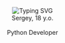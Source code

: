 <body align="center">
  <a>
      <img src="https://readme-typing-svg.herokuapp.com?font=&pause=1000&random=false&width=435&lines=%23Paradox+Flow" alt="Typing SVG"/>
  </a>
  <a>
      <br>Sergey, 18 y.o.</br>
      <br>Python Developer</br>
  </a>
</body>
